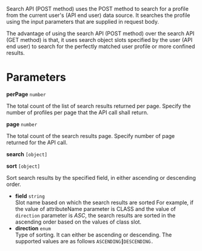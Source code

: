 Search API (POST method) uses the POST method to search for a profile from the current user's (API end user) data source. It searches the profile using the input parameters that are supplied in request body. 

The advantage of using the search API (POST method) over the search API (GET method) is that, it uses search object slots specified by the user (API end user) to search for the perfectly matched user profile or more confined results.

# Parameters

**perPage** `number`

The  total count of the list of search results returned per page. Specify the number of profiles per page that the API call shall return.

**page**  `number`

The total count of the search results page. Specify number of page returned for the API call. 

**search** `[object]`


**sort** `[object]` 

Sort search results by the specified field, in either ascending or descending order.

- **field** `string` </br> 	Slot name based on which the search results are sorted For example, if the value of attributeName parameter is CLASS and the value of `direction` parameter is _ASC_, the search results are sorted in the ascending order based on the values of class slot.
- **direction** `enum` </br> Type of sorting. It can either be ascending or descending. The supported values are as follows `ASCENDING┃DESCENDING.`